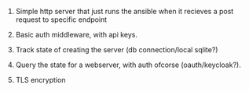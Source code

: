 1. Simple http server that just runs the ansible when it recieves a post request to specific endpoint

2. Basic auth middleware, with api keys.

3. Track state of creating the server (db connection/local sqlite?)

4. Query the state for a webserver, with auth ofcorse (oauth/keycloak?).

3. TLS encryption